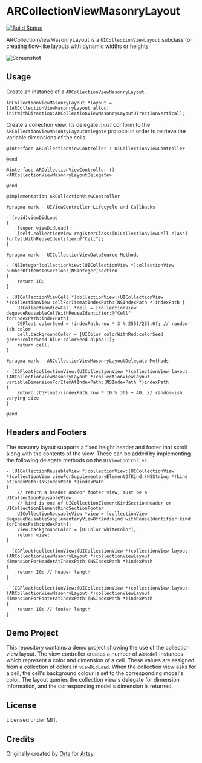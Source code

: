 ARCollectionViewMasonryLayout
=============================

[![Build Status](https://travis-ci.org/ashfurrow/ARCollectionViewMasonryLayout.svg)](https://travis-ci.org/ashfurrow/ARCollectionViewMasonryLayout)

ARCollectionViewMasonryLayout is a `UICollectionViewLayout` subclass for creating flow-like layouts with dynamic widths or heights.

![Screenshot](Screenshots/ARCollectionViewMasonryLayout.png)

Usage
-----

Create an instance of a `ARCollectionViewMasonryLayout`.

```objc
ARCollectionViewMasonryLayout *layout = [[ARCollectionViewMasonryLayout alloc] initWithDirection:ARCollectionViewMasonryLayoutDirectionVertical];
```

Create a collection view. Its delegate *must* conform to the `ARCollectionViewMasonryLayoutDelegate` protocol in order to retrieve the variable dimensions of the cells.

```objc
@interface ARCollectionViewController : UICollectionViewController

@end
```

```objc
@interface ARCollectionViewController () <ARCollectionViewMasonryLayoutDelegate>

@end

@implementation ARCollectionViewController

#pragma mark - UIViewController Lifecycle and Callbacks

- (void)viewDidLoad
{
    [super viewDidLoad];
    [self.collectionView registerClass:[UICollectionViewCell class] forCellWithReuseIdentifier:@"Cell"];
}

#pragma mark - UICollectionViewDataSource Methods

- (NSInteger)collectionView:(UICollectionView *)collectionView numberOfItemsInSection:(NSInteger)section
{
    return 10;
}

- (UICollectionViewCell *)collectionView:(UICollectionView *)collectionView cellForItemAtIndexPath:(NSIndexPath *)indexPath {
    UICollectionViewCell *cell = [collectionView dequeueReusableCellWithReuseIdentifier:@"Cell" forIndexPath:indexPath];
    CGFloat colorSeed = (indexPath.row * 3 % 255)/255.0f; // random-ish color
    cell.backgroundColor = [UIColor colorWithRed:colorSeed green:colorSeed blue:colorSeed alpha:1];
    return cell;
}

#pragma mark - ARCollectionViewMasonryLayoutDelegate Methods

- (CGFloat)collectionView:(UICollectionView *)collectionView layout:(ARCollectionViewMasonryLayout *)collectionViewLayout variableDimensionForItemAtIndexPath:(NSIndexPath *)indexPath
{
    return (CGFloat)(indexPath.row * 10 % 30) + 40; // random-ish varying size
}

@end
```

Headers and Footers
-------------------

The masonry layout supports a fixed height header and footer that scroll along with the contents of the view. These can be added by implementing the following delegate methods on the `UIViewController`.

```objc
- (UICollectionReusableView *)collectionView:(UICollectionView *)collectionView viewForSupplementaryElementOfKind:(NSString *)kind atIndexPath:(NSIndexPath *)indexPath
{
    // return a header and/or footer view, must be a UICollectionReusableView
    // kind is one of UICollectionElementKindSectionHeader or UICollectionElementKindSectionFooter
    UICollectionReusableView *view = [collectionView dequeueReusableSupplementaryViewOfKind:kind withReuseIdentifier:kind forIndexPath:indexPath];
    view.backgroundColor = [UIColor whiteColor];
    return view;
}

- (CGFloat)collectionView:(UICollectionView *)collectionView layout:(ARCollectionViewMasonryLayout *)collectionViewLayout dimensionForHeaderAtIndexPath:(NSIndexPath *)indexPath
{
    return 20; // header length
}

- (CGFloat)collectionView:(UICollectionView *)collectionView layout:(ARCollectionViewMasonryLayout *)collectionViewLayout dimensionForFooterAtIndexPath:(NSIndexPath *)indexPath
{
    return 10; // footer length
}
```

Demo Project
------------

This repository contains a demo project showing the use of the collection view layout. The view controller creates a number of `ARModel` instances which represent a color and dimension of a cell. These values are assigned from a collection of colors in `viewDidLoad`. When the collection view asks for a cell, the cell's background colour is set to the corresponding model's color. The layout queries the collection view's delegate for dimension information, and the corresponding model's dimension is returned.

License
-------

Licensed under MIT.

Credits
-------

Originally created by [Orta](https://github.com/orta) for [Artsy](https://artsy.net).
